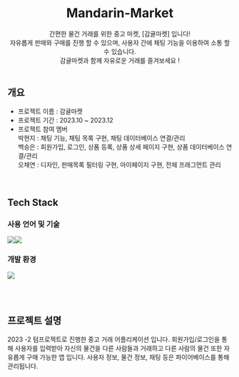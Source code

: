 <div align=center>
  
# Mandarin-Market
간편한 물건 거래를 위한 중고 마켓, [감귤마켓] 입니다! <br>
자유롭게 판매와 구매를 진행 할 수 있으며, 사용자 간에 채팅 기능을 이용하여 소통 할 수 있습니다.<br>
감귤마켓과 함께 자유로운 거래를 즐겨보세요 ! <br><br>
</div>



## 개요
- 프로젝트 이름 : 감귤마켓
- 프로젝트 기간 : 2023.10 ~ 2023.12
- 프로젝트 참여 멤버<br>
  박현지 : 채팅 기능, 채팅 목록 구현, 채팅 데이터베이스 연결/관리<br>
  백승은 : 회원가입, 로그인, 상품 등록, 상품 상세 페이지 구현, 상품 데이터베이스 연결/관리<br>
  오채연 : 디자인, 판매목록 필터링 구현, 마이페이지 구현, 전체 프래그먼트 관리<br>
<br><br>

## Tech Stack
### 사용 언어 및 기술
<img src="https://img.shields.io/badge/kotlin-7F52FF?style=for-the-badge&logo=kotlin&logoColor=white"><img src="https://img.shields.io/badge/firebase-FFCA28?style=for-the-badge&logo=firebase&logoColor=black">

### 개발 환경
<img src="https://img.shields.io/badge/androidstudio-34A853?style=for-the-badge&logo=androidstudio&logoColor=white">

<br><br>


## 프로젝트 설명
2023 -2 텀프로젝트로 진행한 중고 거래 어플리케이션 입니다. 회원가입/로그인을 통해 사용자를 입력받아 자신의 물건을 다른 사람들과 거래하고 다른 사람의 물건 또한 자유롭게 구매 가능한 앱 입니다. 사용자 정보, 물건 정보, 채팅 등은 파이어베이스를 통해 관리됩니다.




